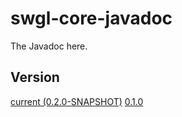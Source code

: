 # swgl-core-javadoc

The Javadoc here.

## Version

[current (0.2.0-SNAPSHOT)](https://over-run.github.io/swgl-core/)
[0.1.0](https://over-run.github.io/swgl-core/0.1.0/)
